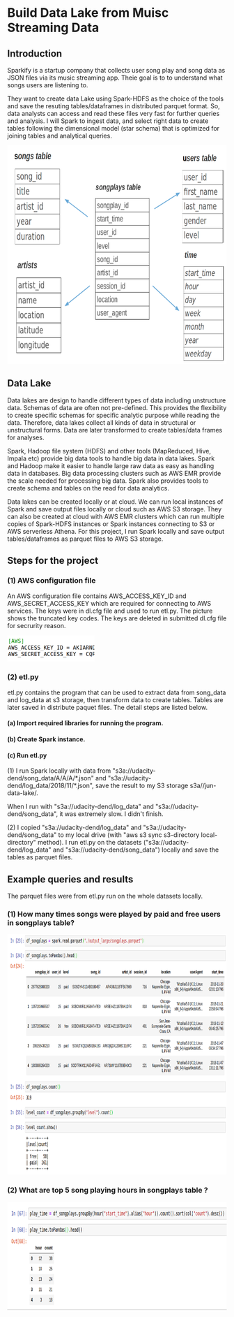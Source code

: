 # Build Data Lake from Muisc Streaming Data

## Introduction

Sparkify is a startup company that collects user song play and song data as JSON files via its music streaming app. Theie goal is to to understand what songs users are listening to.

They want to create data Lake using Spark-HDFS as the choice of the tools and save the resuting tables/dataframes in distributed parquet format. So, data analysts can access and read these files very fast for further queries and analysis. I will Spark to ingest data, and select right data to create tables following the dimensional model (star schema) that is optimized for joining tables and analytical queries.

<img src="star_schema.png" style="width:600px;height:500px;">

## Data Lake

Data lakes are design to handle different types of data including unstructure data. Schemas of data are often not pre-defined. This provides the flexibility to create specific schemas for specific analytic purpose while reading the data. Therefore, data lakes collect all kinds of data in structural or unstructural forms. Data are later transformed to create tables/data frames for analyses.  

Spark, Hadoop file system (HDFS) and other tools (MapReduced, Hive, Impala etc) provide big data tools to handle big data in data lakes. Spark and Hadoop make it easier to handle large raw data as easy as handling data in databases. Big data processing clusters such as AWS EMR provide the scale needed for processing big data. Spark also provides tools to create schema and tables on the read for data analytics.  

Data lakes can be created locally or at cloud.  We can run local instances of Spark and save output files locally or cloud such as AWS S3 storage.  They can also be created at cloud with AWS EMR clusters which can run multiple copies of Spark-HDFS instances or Spark instances connecting to S3 or AWS serverless Athena. For this project, I run Spark locally and save output tables/dataframes as parquet files to AWS S3 storage.  

## Steps for the project 

### (1) AWS configuration file 

An AWS configuration file contains AWS_ACCESS_KEY_ID and AWS_SECRET_ACCESS_KEY which are required for connecting to AWS services.  The keys were in dl.cfg file and used to run etl.py.  The picture shows the truncated key codes. The keys are deleted in submitted dl.cfg file for secrurity reason.  

<img src="conf.png" style="width:200px;height:60px;">

### (2) etl.py

etl.py contains the program that can be used to extract data from song_data and log_data at s3 storage, then transform data to create tables.  Tables are later saved in distribute paquet files.  The detail steps are listed below.

#### (a) Import required libraries for running the program.

#### (b) Create Spark instance. 

#### (c) Run etl.py 

(1) I run Spark locally with data from "s3a://udacity-dend/song_data/A/A/A/\*.json" and "s3a://udacity-dend/log_data/2018/11/\*.json", save the result to my S3 storage s3a//jun-data-lake/. 

When I run with "s3a://udacity-dend/log_data" and "s3a://udacity-dend/song_data", it was extremely slow. I didn't finish.  

(2) I copied "s3a://udacity-dend/log_data" and "s3a://udacity-dend/song_data" to my local drive (with "aws s3 sync s3-directory local-directory" method).  I run etl.py on the datasets ("s3a://udacity-dend/log_data" and "s3a://udacity-dend/song_data") locally and save the tables as parquet files. 

    

## Example queries and results

The parquet files were from etl.py run on the whole datasets locally.  

### (1) How many times songs were played by paid and free users in songplays table?   

<img src="songplays1.png" style="width:1000px;height:550px;">

### (2) What are top 5 song playing hours in songplays table ? 

<img src="songplays2.png" style="width:850px;height:250px;">
